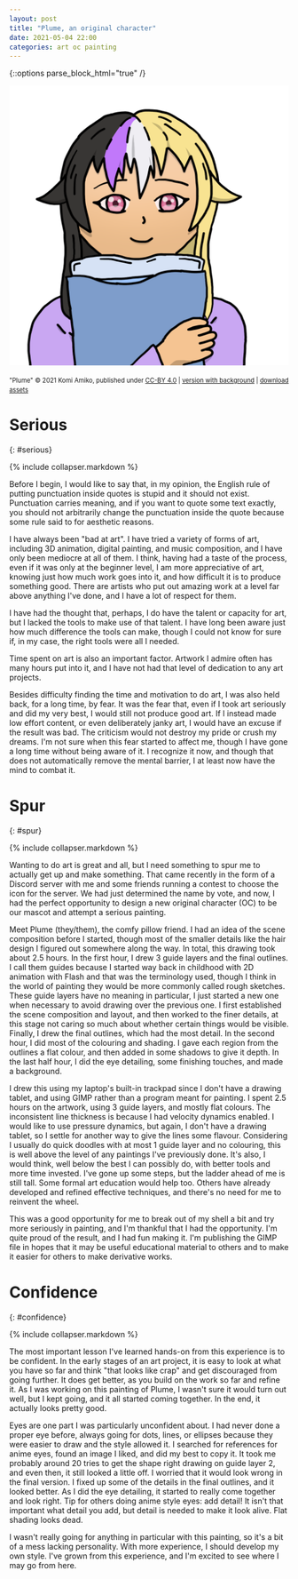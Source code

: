 ```yaml
---
layout: post
title: "Plume, an original character"
date: 2021-05-04 22:00
categories: art oc painting
---
```


{::options parse_block_html="true" /}

![A drawing of a person with hair in nonbinary flag colours, hugging a pillow.](/assets/plume-oc/2021-05-03-plume-icon-no-bg.png)

<span style="font-size:80%;">"Plume" © 2021 Komi Amiko, published under [CC-BY 4.0](https://creativecommons.org/licenses/by/4.0/) | [version with background](/assets/plume-oc/2021-05-03-plume-icon-bg.png) | [download assets](/assets/plume-oc/2021-05-03-plume-icon-source.tar.bz2)</span>

# Serious
{: #serious}

{% include collapser.markdown %}

<div>

Before I begin, I would like to say that, in my opinion, the English rule of putting punctuation inside quotes is stupid and it should not exist.
Punctuation carries meaning, and if you want to quote some text exactly, you should not arbitrarily change the punctuation inside the quote because some rule said to for aesthetic reasons.

I have always been "bad at art".
I have tried a variety of forms of art, including 3D animation, digital painting, and music composition, and I have only been mediocre at all of them.
I think, having had a taste of the process, even if it was only at the beginner level, I am more appreciative of art, knowing just how much work goes into it, and how difficult it is to produce something good.
There are artists who put out amazing work at a level far above anything I've done, and I have a lot of respect for them.

I have had the thought that, perhaps, I do have the talent or capacity for art, but I lacked the tools to make use of that talent.
I have long been aware just how much difference the tools can make, though I could not know for sure if, in my case, the right tools were all I needed.

Time spent on art is also an important factor.
Artwork I admire often has many hours put into it, and I have not had that level of dedication to any art projects.

Besides difficulty finding the time and motivation to do art, I was also held back, for a long time, by fear.
It was the fear that, even if I took art seriously and did my very best, I would still not produce good art.
If I instead made low effort content, or even deliberately janky art, I would have an excuse if the result was bad.
The criticism would not destroy my pride or crush my dreams.
I'm not sure when this fear started to affect me, though I have gone a long time without being aware of it.
I recognize it now, and though that does not automatically remove the mental barrier, I at least now have the mind to combat it.

</div>

# Spur
{: #spur}

{% include collapser.markdown %}

<div>

Wanting to do art is great and all, but I need something to spur me to actually get up and make something.
That came recently in the form of a Discord server with me and some friends running a contest to choose the icon for the server.
We had just determined the name by vote, and now, I had the perfect opportunity to design a new original character (OC) to be our mascot and attempt a serious painting.

Meet Plume (they/them), the comfy pillow friend.
I had an idea of the scene composition before I started, though most of the smaller details like the hair design I figured out somewhere along the way.
In total, this drawing took about 2.5 hours.
In the first hour, I drew 3 guide layers and the final outlines.
I call them guides because I started way back in childhood with 2D animation with Flash and that was the terminology used, though I think in the world of painting they would be more commonly called rough sketches.
These guide layers have no meaning in particular, I just started a new one when necessary to avoid drawing over the previous one.
I first established the scene composition and layout, and then worked to the finer details, at this stage not caring so much about whether certain things would be visible.
Finally, I drew the final outlines, which had the most detail.
In the second hour, I did most of the colouring and shading.
I gave each region from the outlines a flat colour, and then added in some shadows to give it depth.
In the last half hour, I did the eye detailing, some finishing touches, and made a background.

I drew this using my laptop's built-in trackpad since I don't have a drawing tablet, and using GIMP rather than a program meant for painting.
I spent 2.5 hours on the artwork, using 3 guide layers, and mostly flat colours.
The inconsistent line thickness is because I had velocity dynamics enabled.
I would like to use pressure dynamics, but again, I don't have a drawing tablet, so I settle for another way to give the lines some flavour.
Considering I usually do quick doodles with at most 1 guide layer and no colouring, this is well above the level of any paintings I've previously done.
It's also, I would think, well below the best I can possibly do, with better tools and more time invested.
I've gone up some steps, but the ladder ahead of me is still tall.
Some formal art education would help too.
Others have already developed and refined effective techniques, and there's no need for me to reinvent the wheel.

This was a good opportunity for me to break out of my shell a bit and try more seriously in painting, and I'm thankful that I had the opportunity.
I'm quite proud of the result, and I had fun making it.
I'm publishing the GIMP file in hopes that it may be useful educational material to others and to make it easier for others to make derivative works.

</div>

# Confidence
{: #confidence}

{% include collapser.markdown %}

<div>

The most important lesson I've learned hands-on from this experience is to be confident.
In the early stages of an art project, it is easy to look at what you have so far and think "that looks like crap" and get discouraged from going further.
It does get better, as you build on the work so far and refine it.
As I was working on this painting of Plume, I wasn't sure it would turn out well, but I kept going, and it all started coming together.
In the end, it actually looks pretty good.

Eyes are one part I was particularly unconfident about.
I had never done a proper eye before, always going for dots, lines, or ellipses because they were easier to draw and the style allowed it.
I searched for references for anime eyes, found an image I liked, and did my best to copy it.
It took me probably around 20 tries to get the shape right drawing on guide layer 2, and even then, it still looked a little off.
I worried that it would look wrong in the final version.
I fixed up some of the details in the final outlines, and it looked better.
As I did the eye detailing, it started to really come together and look right.
Tip for others doing anime style eyes: add detail!
It isn't that important what detail you add, but detail is needed to make it look alive.
Flat shading looks dead.

I wasn't really going for anything in particular with this painting, so it's a bit of a mess lacking personality.
With more experience, I should develop my own style.
I've grown from this experience, and I'm excited to see where I may go from here.

</div>
